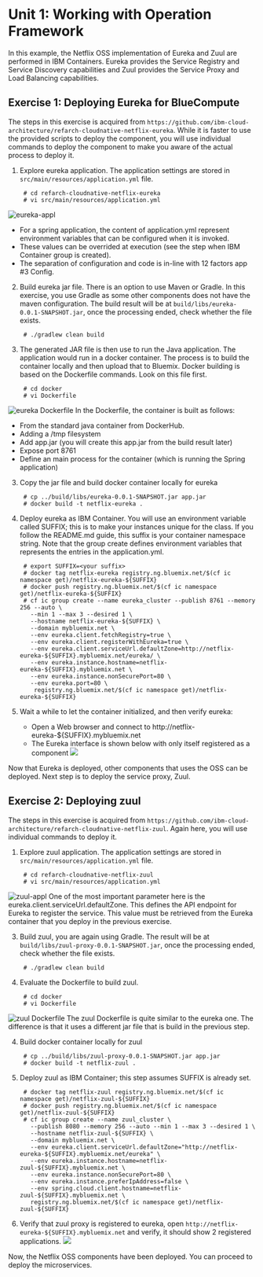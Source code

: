 # Unit 1: Working with Operation Framework #

In this example, the Netflix OSS implementation of Eureka and Zuul are performed in IBM Containers. Eureka provides the Service Registry and Service Discovery capabilities and Zuul provides the Service Proxy and Load Balancing capabilities.  

## Exercise 1: Deploying Eureka for BlueCompute

The steps in this exercise is acquired from `https://github.com/ibm-cloud-architecture/refarch-cloudnative-netflix-eureka`. While it is faster to use the provided scripts to deploy the component, you will use individual commands to deploy the component to make you aware of the actual process to deploy it.  

1. Explore eureka application. The application settings are stored in `src/main/resources/application.yml` file.

        # cd refarch-cloudnative-netflix-eureka
        # vi src/main/resources/application.yml
![eureka-appl](exercises/010-eureka-appl-yml.png)
   - For a spring application, the content of application.yml represent environment variables that can be configured when it is invoked. 
   - These values can be overrided at execution (see the step when IBM Container group is created). 
   - The separation of configuration and code is in-line with 12 factors app #3 Config.

2. Build eureka jar file. There is an option to use Maven or Gradle. In this exercise, you use Gradle as some other components does not have the maven configuration. The build result will be at `build/libs/eureka-0.0.1-SNAPSHOT.jar`, once the processing ended, check whether the file exists.

        # ./gradlew clean build

2. The generated JAR file is then use to run the Java application. The application would run in a docker container. The process is to build the container locally and then upload that to Bluemix. Docker building is based on the Dockerfile commands. Look on this file first.

        # cd docker
        # vi Dockerfile
![eureka Dockerfile](exercises/0110-eureka-Dockerfile.png)
In the Dockerfile, the container is built as follows:
  - From the standard java container from DockerHub. 
  - Adding a /tmp filesystem
  - Add app.jar (you will create this app.jar from the build result later)
  - Expose port 8761
  - Define an main process for the container (which is running the Spring application) 

3. Copy the jar file and build docker container locally for eureka

        # cp ../build/libs/eureka-0.0.1-SNAPSHOT.jar app.jar
        # docker build -t netflix-eureka .

2. Deploy eureka as IBM Container. You will use an environment variable called SUFFIX; this is to make your instances unique for the class. If you follow the README.md guide, this suffix is your container namespace string. Note that the group create defines environment variables that represents the entries in the application.yml.

        # export SUFFIX=<your suffix>
        # docker tag netflix-eureka registry.ng.bluemix.net/$(cf ic namespace get)/netflix-eureka-${SUFFIX}
        # docker push registry.ng.bluemix.net/$(cf ic namespace get)/netflix-eureka-${SUFFIX}
        # cf ic group create --name eureka_cluster --publish 8761 --memory 256 --auto \
          --min 1 --max 3 --desired 1 \
          --hostname netflix-eureka-${SUFFIX} \
          --domain mybluemix.net \
          --env eureka.client.fetchRegistry=true \
          --env eureka.client.registerWithEureka=true \
          --env eureka.client.serviceUrl.defaultZone=http://netflix-eureka-${SUFFIX}.mybluemix.net/eureka/ \
          --env eureka.instance.hostname=netflix-eureka-${SUFFIX}.mybluemix.net \
          --env eureka.instance.nonSecurePort=80 \
          --env eureka.port=80 \
           registry.ng.bluemix.net/$(cf ic namespace get)/netflix-eureka-${SUFFIX}


3. Wait a while to let the container initialized, and then verify eureka:

   - Open a Web browser and connect to http://netflix-eureka-${SUFFIX}.mybluemix.net
   - The Eureka interface is shown below with only itself registered as a component
![](exercises/011-eureka-web-1.png)

Now that Eureka is deployed, other components that uses the OSS can be deployed. Next step is to deploy the service proxy, Zuul. 

## Exercise 2: Deploying zuul 
         
The steps in this exercise is acquired from `https://github.com/ibm-cloud-architecture/refarch-cloudnative-netflix-zuul`. Again here, you will use individual commands to deploy it.  

1. Explore zuul application. The application settings are stored in `src/main/resources/application.yml` file.

        # cd refarch-cloudnative-netflix-zuul
        # vi src/main/resources/application.yml
![zuul-appl](exercises/012-zuul-appl-yml.png)
One of the most important parameter here is the eureka.client.serviceUrl.defaultZone. This defines the API endpoint for Eureka to register the service. This value must be retrieved from the Eureka container that you deploy in the previous exercise. 

3. Build zuul, you are again using Gradle. The result will be at `build/libs/zuul-proxy-0.0.1-SNAPSHOT.jar`, once the processing ended, check whether the file exists.

        # ./gradlew clean build 

4. Evaluate the Dockerfile to build zuul.

        # cd docker
        # vi Dockerfile
![zuul Dockerfile](exercises/0130-zuul-Dockerfile.png)
The zuul Dockerfile is quite similar to the eureka one. The difference is that it uses a different jar file that is build in the previous step.

4. Build docker container locally for zuul

        # cp ../build/libs/zuul-proxy-0.0.1-SNAPSHOT.jar app.jar
        # docker build -t netflix-zuul .
5. Deploy zuul as IBM Container; this step assumes SUFFIX is already set. 

        # docker tag netflix-zuul registry.ng.bluemix.net/$(cf ic namespace get)/netflix-zuul-${SUFFIX}
        # docker push registry.ng.bluemix.net/$(cf ic namespace get)/netflix-zuul-${SUFFIX}
        # cf ic group create --name zuul_cluster \
          --publish 8080 --memory 256 --auto --min 1 --max 3 --desired 1 \
          --hostname netflix-zuul-${SUFFIX} \
          --domain mybluemix.net \
          --env eureka.client.serviceUrl.defaultZone="http://netflix-eureka-${SUFFIX}.mybluemix.net/eureka" \
          --env eureka.instance.hostname=netflix-zuul-${SUFFIX}.mybluemix.net \
          --env eureka.instance.nonSecurePort=80 \
          --env eureka.instance.preferIpAddress=false \
          --env spring.cloud.client.hostname=netflix-zuul-${SUFFIX}.mybluemix.net \
          registry.ng.bluemix.net/$(cf ic namespace get)/netflix-zuul-${SUFFIX}

1. Verify that zuul proxy is registered to eureka, open `http://netflix-eureka-${SUFFIX}.mybluemix.net` and verify, it should show 2 registered applications.
![](exercises/013-eureka-web-2.png)

Now, the Netflix OSS components have been deployed. You can proceed to deploy the microservices.




